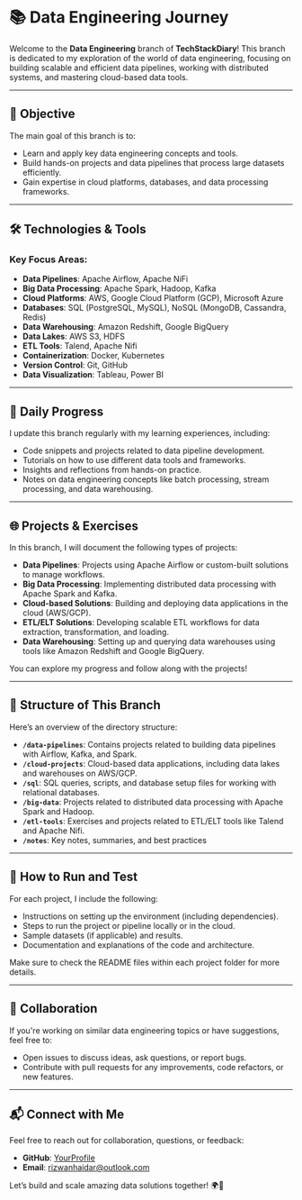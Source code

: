 # 📚 Data Engineering Journey

Welcome to the **Data Engineering** branch of **TechStackDiary**! This branch is dedicated to my exploration of the world of data engineering, focusing on building scalable and efficient data pipelines, working with distributed systems, and mastering cloud-based data tools.

---

## 🚀 Objective

The main goal of this branch is to:
- Learn and apply key data engineering concepts and tools.
- Build hands-on projects and data pipelines that process large datasets efficiently.
- Gain expertise in cloud platforms, databases, and data processing frameworks.

---

## 🛠️ Technologies & Tools

### Key Focus Areas:
- **Data Pipelines**: Apache Airflow, Apache NiFi
- **Big Data Processing**: Apache Spark, Hadoop, Kafka
- **Cloud Platforms**: AWS, Google Cloud Platform (GCP), Microsoft Azure
- **Databases**: SQL (PostgreSQL, MySQL), NoSQL (MongoDB, Cassandra, Redis)
- **Data Warehousing**: Amazon Redshift, Google BigQuery
- **Data Lakes**: AWS S3, HDFS
- **ETL Tools**: Talend, Apache Nifi
- **Containerization**: Docker, Kubernetes
- **Version Control**: Git, GitHub
- **Data Visualization**: Tableau, Power BI

---

## 📅 Daily Progress

I update this branch regularly with my learning experiences, including:
- Code snippets and projects related to data pipeline development.
- Tutorials on how to use different data tools and frameworks.
- Insights and reflections from hands-on practice.
- Notes on data engineering concepts like batch processing, stream processing, and data warehousing.

---

## 🌐 Projects & Exercises

In this branch, I will document the following types of projects:
- **Data Pipelines**: Projects using Apache Airflow or custom-built solutions to manage workflows.
- **Big Data Processing**: Implementing distributed data processing with Apache Spark and Kafka.
- **Cloud-based Solutions**: Building and deploying data applications in the cloud (AWS/GCP).
- **ETL/ELT Solutions**: Developing scalable ETL workflows for data extraction, transformation, and loading.
- **Data Warehousing**: Setting up and querying data warehouses using tools like Amazon Redshift and Google BigQuery.

You can explore my progress and follow along with the projects!

---

## 📂 Structure of This Branch

Here’s an overview of the directory structure:

- **`/data-pipelines`**: Contains projects related to building data pipelines with Airflow, Kafka, and Spark.
- **`/cloud-projects`**: Cloud-based data applications, including data lakes and warehouses on AWS/GCP.
- **`/sql`**: SQL queries, scripts, and database setup files for working with relational databases.
- **`/big-data`**: Projects related to distributed data processing with Apache Spark and Hadoop.
- **`/etl-tools`**: Exercises and projects related to ETL/ELT tools like Talend and Apache Nifi.
- **`/notes`**: Key notes, summaries, and best practices

---

## 🔧 How to Run and Test

For each project, I include the following:
- Instructions on setting up the environment (including dependencies).
- Steps to run the project or pipeline locally or in the cloud.
- Sample datasets (if applicable) and results.
- Documentation and explanations of the code and architecture.

Make sure to check the README files within each project folder for more details.

---

## 🤝 Collaboration

If you're working on similar data engineering topics or have suggestions, feel free to:
- Open issues to discuss ideas, ask questions, or report bugs.
- Contribute with pull requests for any improvements, code refactors, or new features.

---

## 📬 Connect with Me

Feel free to reach out for collaboration, questions, or feedback:
- **GitHub**: [YourProfile](https://github.com/rizwanhaidar)
- **Email**: rizwanhaidar@outlook.com

Let’s build and scale amazing data solutions together! 🌍🚀
